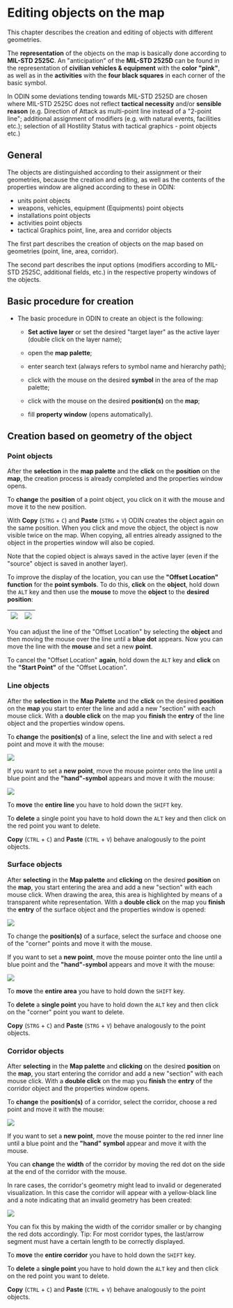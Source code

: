 # **Editing objects on the map**



This chapter describes the creation and editing of objects with different geometries.

The **representation** of the objects on the map is basically done according to **MIL-STD 2525C**. An "anticipation" of the **MIL-STD 2525D** can be found in the representation of **civilian vehicles & equipment** with the **color "pink"**, as well as in the **activities** with the **four black squares** in each corner of the basic symbol.

In ODIN some deviations tending towards MIL-STD 2525D are chosen where MIL-STD 2525C does not reflect **tactical necessity** and/or **sensible reason** (e.g. Direction of Attack as multi-point line instead of a "2-point line"; additional assignment of modifiers (e.g. with natural events, facilities etc.); selection of all Hostility Status with tactical graphics - point objects etc.)





## **General**



The objects are distinguished according to their assignment or their geometries, because the creation and editing, as well as the contents of the properties window are aligned according to these in ODIN:

- units point objects
- weapons, vehicles, equipment (Equipments) point objects
- installations point objects
- activities point objects
- tactical Graphics point, line, area and corridor objects

The first part describes the creation of objects on the map based on geometries (point, line, area, corridor).

The second part describes the input options (modifiers according to MIL-STD 2525C, additional fields, etc.) in the respective property windows of the objects.





## **Basic procedure for creation**



-   The basic procedure in ODIN to create an object is the following:

    - **Set active layer** or set the desired "target layer" as the active layer (double click on the layer name);

    - open the **map palette**;
    - enter search text (always refers to symbol name and hierarchy path);
    - click with the mouse on the desired **symbol** in the area of the map palette;
    - click with the mouse on the desired **position(s)** on the **map**;
    - fill **property window** (opens automatically).





## **Creation based on geometry of the object**



### **Point objects**



After the **selection** in the **map palette** and the **click** on the **position** on the **map**, the creation process is already completed and the properties window opens.

To **change** the **position** of a point object, you click on it with the mouse and move it to the new position.

With **Copy** (`STRG` + `C`) and **Paste** (`STRG` + `V`) ODIN creates the object again on the same position. When you click and move the object, the object is now visible twice on the map. When copying, all entries already assigned to the object in the properties window will also be copied.

Note that the copied object is always saved in the active layer (even if the "source" object is saved in another layer).



To improve the display of the location, you can use the **"Offset Location" function** for the **point symbols**. To do this, **click** on the **object**, hold down the `ALT` key and then use the **mouse** to move the **object** to the **desired position**:

| ![](images/en/Punktobjekte_Offset_1.png) | ![](images/en/Punktobjekte_Offset_2.png) |
| :-----------------------------------: | :-----------------------------------: |

You can adjust the line of the "Offset Location" by selecting the **object** and then moving the mouse over the line until a **blue dot** appears. Now you can move the line with the **mouse** and set a new **point**.

To cancel the "Offset Location" **again**, hold down the `ALT` key and **click** on the **"Start Point"** of the "Offset Location".



### **Line objects**



After the **selection** in the **Map Palette** and the **click** on the desired **position** on the **map** you start to enter the line and add a new "section" with each mouse click. With a **double click** on the map you **finish** the **entry** of the line object and the properties window opens.

To **change** the **position(s)** of a line, select the line and with select a red point and move it with the mouse:

![](images/en/Linienobjekte_1.png)



If you want to set a **new point**, move the mouse pointer onto the line until a blue point and the **"hand"-symbol** appears and move it with the mouse:

![](images/en/Linienobjekte_2.png)



To **move** the **entire line** you have to hold down the `SHIFT` key.

To **delete** a single point you have to hold down the `ALT` key and then click on the red point you want to delete.

**Copy** (`CTRL` + `C`) and **Paste** (`CTRL` + `V`) behave analogously to the point objects.



### **Surface objects**



After **selecting** in the **Map palette** and **clicking** on the desired **position** on the **map**, you start entering the area and add a new "section" with each mouse click. When drawing the area, this area is highlighted by means of a transparent white representation. With a **double click** on the map you **finish** the **entry** of the surface object and the properties window is opened:

![](images/en/Flaechenobjekte_1.png)





To change the **position(s)** of a surface, select the surface and choose one of the "corner" points and move it with the mouse.

If you want to set a **new point**, move the mouse pointer onto the line until a blue point and the **"hand"-symbol** appears and move it with the mouse:

![](images/en/Flaechenobjekte_2.png)



To **move** the **entire area** you have to hold down the `SHIFT` key.

To **delete** a **single point** you have to hold down the `ALT` key and then click on the "corner" point you want to delete.

**Copy** (`STRG` + `C`) and **Paste** (`STRG` + `V`) behave analogously to the point objects.



### **Corridor objects**



After **selecting** in the **Map palette** and **clicking** on the desired **position** on the **map**, you start entering the corridor and add a new "section" with each mouse click. With a **double click** on the map you **finish** the **entry** of the corridor object and the properties window opens.

To **change** the **position(s)** of a corridor, select the corridor, choose a red point and move it with the mouse:

![](images/en/Korridorobjekte_1.png)



If you want to set a **new point**, move the mouse pointer to the red inner line until a blue point and the **"hand" symbol** appear and move it with the mouse.

You can **change** the **width** of the corridor by moving the red dot on the side at the end of the corridor with the mouse.


In rare cases, the corridor's geometry might lead to invalid or degenerated visualization.
In this case the corridor will appear with a yellow-black line and a note indicating that an invalid geometry has been created:

![](images/en/Korridorobjekte_2.png)



You can fix this by making the width of the corridor smaller or by changing the red dots accordingly. Tip: For most corridor types, the last/arrow segment must have a certain length to be correctly displayed.



To **move** the **entire corridor** you have to hold down the `SHIFT` key.

To **delete** a **single point** you have to hold down the `ALT` key and then click on the red point you want to delete.

**Copy** (`CTRL` + `C`) and **Paste** (`CTRL` + `V`) behave analogously to the point objects.

